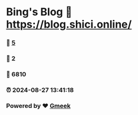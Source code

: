 # Bing's Blog :link: https://blog.shici.online/ 
### :page_facing_up: [5](https://blog.shici.online//tag.html) 
### :speech_balloon: 2 
### :hibiscus: 6810 
### :alarm_clock: 2024-08-27 13:41:18 
### Powered by :heart: [Gmeek](https://github.com/Meekdai/Gmeek)
